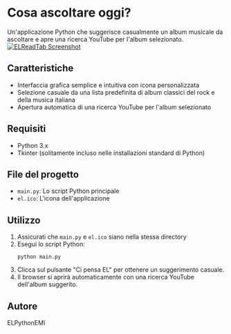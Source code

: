 # Cosa ascoltare oggi?

Un'applicazione Python che suggerisce casualmente un album musicale da ascoltare e apre una ricerca YouTube per l'album selezionato.
[![ELReadTab Screenshot](ascolto_screenshot.png)](ascolto_screenshot.png)

## Caratteristiche

- Interfaccia grafica semplice e intuitiva con icona personalizzata
- Selezione casuale da una lista predefinita di album classici del rock e della musica italiana
- Apertura automatica di una ricerca YouTube per l'album selezionato

## Requisiti

- Python 3.x
- Tkinter (solitamente incluso nelle installazioni standard di Python)

## File del progetto

- `main.py`: Lo script Python principale
- `el.ico`: L'icona dell'applicazione

## Utilizzo

1. Assicurati che `main.py` e `el.ico` siano nella stessa directory
2. Esegui lo script Python:
   ```
   python main.py
   ```
3. Clicca sul pulsante "Ci pensa EL" per ottenere un suggerimento casuale.
4. Il browser si aprirà automaticamente con una ricerca YouTube dell'album suggerito.

## Autore

ELPythonEMI

